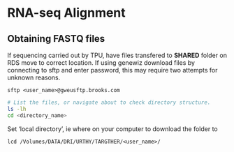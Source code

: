 # RNA-seq Alignment

## Obtaining FASTQ files


If sequencing carried out by TPU, have files transfered to **SHARED** folder on RDS move to correct location.
If using genewiz download files by connecting to sftp and enter password, this may require two attempts for unknown reasons.

`sftp <user_name>@gweusftp.brooks.com`


```sh
# List the files, or navigate about to check directory structure.
ls -lh
cd <directory_name>
```

Set ‘local directory’, ie where on your computer to download the folder to

`lcd /Volumes/DATA/DRI/URTHY/TARGTHER/<user_name>/`






